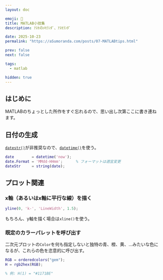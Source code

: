 ```yaml
---
layout: doc

emoji: 🧮
title: MATLAB小技集
description: ｱｽﾓのﾒﾓﾗﾝﾀﾞ、ｱｽﾓﾗﾝﾀﾞ

date: 2025-10-23
permalink: "https://aSumoranda.com/posts/07-MATLABtips.html"

prev: false
next: false

tags:
  - matlab

hidden: true
---
```


## はじめに

MATLABのちょっとした所作をすぐ忘れるので、思い出し次第ここに書き連ねます。

## 日付の生成

[`datestr()`](https://jp.mathworks.com/help/matlab/ref/datetime.datestr.html)が非推奨なので、[`datetime()`](https://jp.mathworks.com/help/matlab/ref/datetime.html)を使う。

```matlab
date        = datetime('now');
date.Format = 'MMdd-HHmm';      % フォーマットは適宜変更
dateStr     = string(date);
```

## プロット関連

### x軸（あるいはx軸に平行な線）を描く

```matlab
yline(0, 'k-', 'LineWidth', 1.5);
```

もちろん、y軸を描く場合は`xline()`を使う。

### 既定のカラーパレットを呼び出す

二次元プロットの`Color`を何も指定しないと独特の青、橙、黄、…みたいな色になるが、これらの色を恣意的に呼び出す。

```matlab
RGB = orderedcolors("gem");
H = rgb2hex(RGB);

% 例: H(1) = "#1171BE"
```
